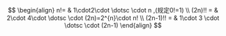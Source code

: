 
$$
\begin{align}
n!=  & 1\cdot2\cdot \dotsc \cdot n ,(规定0!=1) \\
(2n)!! =  & 2\cdot 4\cdot \dotsc \cdot (2n)=2^{n}\cdot n! \\
(2n-1)!! =  & 1\cdot 3 \cdot \dotsc \cdot (2n-1)
\end{align}
$$

